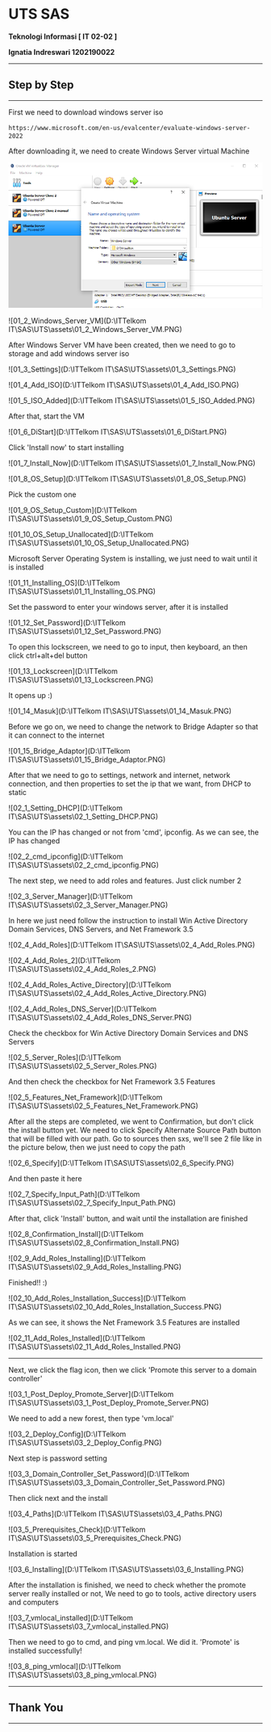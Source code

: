 # UTS SAS

**Teknologi Informasi [ IT 02-02 ]**

**Ignatia Indreswari  1202190022**

------

## Step by Step

------

First we need to download windows server iso

```
https://www.microsoft.com/en-us/evalcenter/evaluate-windows-server-2022
```

After downloading it, we need to create Windows Server virtual Machine

![01_1](assets/01_1.PNG)

![01_2_Windows_Server_VM](D:\ITTelkom IT\SAS\UTS\assets\01_2_Windows_Server_VM.PNG)

After Windows Server VM have been created, then we need to go to storage and add windows server iso

![01_3_Settings](D:\ITTelkom IT\SAS\UTS\assets\01_3_Settings.PNG)

![01_4_Add_ISO](D:\ITTelkom IT\SAS\UTS\assets\01_4_Add_ISO.PNG)

![01_5_ISO_Added](D:\ITTelkom IT\SAS\UTS\assets\01_5_ISO_Added.PNG)

After that, start the VM

![01_6_DiStart](D:\ITTelkom IT\SAS\UTS\assets\01_6_DiStart.PNG)

Click 'Install now' to start installing

![01_7_Install_Now](D:\ITTelkom IT\SAS\UTS\assets\01_7_Install_Now.PNG)

![01_8_OS_Setup](D:\ITTelkom IT\SAS\UTS\assets\01_8_OS_Setup.PNG)

Pick the custom one

![01_9_OS_Setup_Custom](D:\ITTelkom IT\SAS\UTS\assets\01_9_OS_Setup_Custom.PNG)

![01_10_OS_Setup_Unallocated](D:\ITTelkom IT\SAS\UTS\assets\01_10_OS_Setup_Unallocated.PNG)

Microsoft Server Operating System is installing, we just need to wait until it is installed

![01_11_Installing_OS](D:\ITTelkom IT\SAS\UTS\assets\01_11_Installing_OS.PNG)

Set the password to enter your windows server, after it is installed

![01_12_Set_Password](D:\ITTelkom IT\SAS\UTS\assets\01_12_Set_Password.PNG)

To open this lockscreen, we need to go to input, then keyboard, an then click ctrl+alt+del button

![01_13_Lockscreen](D:\ITTelkom IT\SAS\UTS\assets\01_13_Lockscreen.PNG)

It opens up  :)

![01_14_Masuk](D:\ITTelkom IT\SAS\UTS\assets\01_14_Masuk.PNG)

Before we  go on, we need to change the network to Bridge Adapter so that it can connect to the internet

![01_15_Bridge_Adaptor](D:\ITTelkom IT\SAS\UTS\assets\01_15_Bridge_Adaptor.PNG)

After that we need to go to settings, network and internet, network connection, and then properties to set the ip that we want, from DHCP to static

![02_1_Setting_DHCP](D:\ITTelkom IT\SAS\UTS\assets\02_1_Setting_DHCP.PNG)

You can the IP has changed or not from 'cmd', ipconfig. As we can see, the IP has changed

![02_2_cmd_ipconfig](D:\ITTelkom IT\SAS\UTS\assets\02_2_cmd_ipconfig.PNG)

The next step, we need to add roles and features. Just click number 2

![02_3_Server_Manager](D:\ITTelkom IT\SAS\UTS\assets\02_3_Server_Manager.PNG)

In here we just need follow the instruction to install Win Active Directory Domain Services, DNS Servers, and Net Framework 3.5

![02_4_Add_Roles](D:\ITTelkom IT\SAS\UTS\assets\02_4_Add_Roles.PNG)

![02_4_Add_Roles_2](D:\ITTelkom IT\SAS\UTS\assets\02_4_Add_Roles_2.PNG)

![02_4_Add_Roles_Active_Directory](D:\ITTelkom IT\SAS\UTS\assets\02_4_Add_Roles_Active_Directory.PNG)

![02_4_Add_Roles_DNS_Server](D:\ITTelkom IT\SAS\UTS\assets\02_4_Add_Roles_DNS_Server.PNG)

Check the checkbox for Win Active Directory Domain Services and DNS Servers

![02_5_Server_Roles](D:\ITTelkom IT\SAS\UTS\assets\02_5_Server_Roles.PNG)

And then check the checkbox for Net Framework 3.5 Features

![02_5_Features_Net_Framework](D:\ITTelkom IT\SAS\UTS\assets\02_5_Features_Net_Framework.PNG)

After all the steps are completed, we went to Confirmation, but don't click the install button yet. We need to click Specify Alternate Source Path button that will be filled with our path. Go to sources then sxs, we'll see 2 file like in the picture below, then we just need to copy the path

![02_6_Specify](D:\ITTelkom IT\SAS\UTS\assets\02_6_Specify.PNG)

And then paste it here

![02_7_Specify_Input_Path](D:\ITTelkom IT\SAS\UTS\assets\02_7_Specify_Input_Path.PNG)

After that, click 'Install' button, and wait until the installation are finished

![02_8_Confirmation_Install](D:\ITTelkom IT\SAS\UTS\assets\02_8_Confirmation_Install.PNG)

![02_9_Add_Roles_Installing](D:\ITTelkom IT\SAS\UTS\assets\02_9_Add_Roles_Installing.PNG)

Finished!! :)

![02_10_Add_Roles_Installation_Success](D:\ITTelkom IT\SAS\UTS\assets\02_10_Add_Roles_Installation_Success.PNG)

As we can see, it shows the Net Framework 3.5 Features are installed

![02_11_Add_Roles_Installed](D:\ITTelkom IT\SAS\UTS\assets\02_11_Add_Roles_Installed.PNG)

------

Next, we click the flag icon, then we click 'Promote this  server to a domain controller'

![03_1_Post_Deploy_Promote_Server](D:\ITTelkom IT\SAS\UTS\assets\03_1_Post_Deploy_Promote_Server.PNG)

We need to add a new forest, then type 'vm.local'

![03_2_Deploy_Config](D:\ITTelkom IT\SAS\UTS\assets\03_2_Deploy_Config.PNG)

Next step is password setting

![03_3_Domain_Controller_Set_Password](D:\ITTelkom IT\SAS\UTS\assets\03_3_Domain_Controller_Set_Password.PNG)

Then click next  and the install

![03_4_Paths](D:\ITTelkom IT\SAS\UTS\assets\03_4_Paths.PNG)

![03_5_Prerequisites_Check](D:\ITTelkom IT\SAS\UTS\assets\03_5_Prerequisites_Check.PNG)

Installation is started

![03_6_Installing](D:\ITTelkom IT\SAS\UTS\assets\03_6_Installing.PNG)

After the installation is finished, we need to check whether the promote server really installed or not, We need to go to tools, active directory users and computers

![03_7_vmlocal_installed](D:\ITTelkom IT\SAS\UTS\assets\03_7_vmlocal_installed.PNG)

Then we need to go to cmd, and ping vm.local. We did it. 'Promote' is installed successfully!

![03_8_ping_vmlocal](D:\ITTelkom IT\SAS\UTS\assets\03_8_ping_vmlocal.PNG)

------

## Thank You

------

